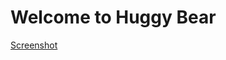 # Welcome to Huggy Bear

[Screenshot](https://raw.github.com/rogmanster/huggybear/blob/master/Screen%20Shot%202018-06-17%20at%205.26.56%20PM.png)
